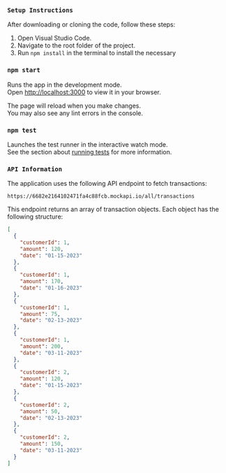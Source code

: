 ### `Setup Instructions`

After downloading or cloning the code, follow these steps:

1. Open Visual Studio Code.
2. Navigate to the root folder of the project.
3. Run `npm install` in the terminal to install the necessary

### `npm start`

Runs the app in the development mode.\
Open [http://localhost:3000](http://localhost:3000) to view it in your browser.

The page will reload when you make changes.\
You may also see any lint errors in the console.

### `npm test`

Launches the test runner in the interactive watch mode.\
See the section about [running tests](https://facebook.github.io/create-react-app/docs/running-tests) for more information.

### `API Information`

The application uses the following API endpoint to fetch transactions:

`https://6682e2164102471fa4c88fcb.mockapi.io/all/transactions`

This endpoint returns an array of transaction objects. Each object has the following structure:

```json
[
  {
    "customerId": 1,
    "amount": 120,
    "date": "01-15-2023"
  },
  {
    "customerId": 1,
    "amount": 170,
    "date": "01-16-2023"
  },
  {
    "customerId": 1,
    "amount": 75,
    "date": "02-13-2023"
  },
  {
    "customerId": 1,
    "amount": 200,
    "date": "03-11-2023"
  },
  {
    "customerId": 2,
    "amount": 120,
    "date": "01-15-2023"
  },
  {
    "customerId": 2,
    "amount": 50,
    "date": "02-13-2023"
  },
  {
    "customerId": 2,
    "amount": 150,
    "date": "03-11-2023"
  }
]
